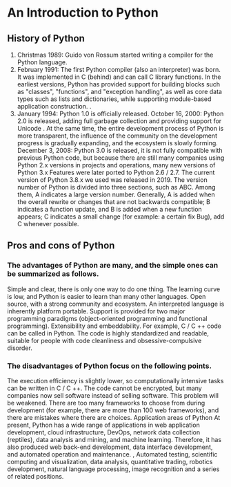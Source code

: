 # An Introduction to Python

## History of Python
1. Christmas 1989: Guido von Rossum started writing a compiler for the Python language.
2. February 1991: The first Python compiler (also an interpreter) was born. It was implemented in C (behind) and can call C library functions. In the earliest versions, Python has provided support for building blocks such as "classes", "functions", and "exception handling", as well as core data types such as lists and dictionaries, while supporting module-based application construction. .
3. January 1994: Python 1.0 is officially released.
October 16, 2000: Python 2.0 is released, adding full garbage collection and providing support for Unicode . At the same time, the entire development process of Python is more transparent, the influence of the community on the development progress is gradually expanding, and the ecosystem is slowly forming.
December 3, 2008: Python 3.0 is released, it is not fully compatible with previous Python code, but because there are still many companies using Python 2.x versions in projects and operations, many new versions of Python 3.x Features were later ported to Python 2.6 / 2.7.
The current version of Python 3.8.x we used was released in 2019. The version number of Python is divided into three sections, such as ABC. Among them, A indicates a large version number. Generally, A is added when the overall rewrite or changes that are not backwards compatible; B indicates a function update, and B is added when a new function appears; C indicates a small change (for example: a certain fix Bug), add C whenever possible.

## Pros and cons of Python
### The advantages of Python are many, and the simple ones can be summarized as follows.

Simple and clear, there is only one way to do one thing.
The learning curve is low, and Python is easier to learn than many other languages.
Open source, with a strong community and ecosystem.
An interpreted language is inherently platform portable.
Support is provided for two major programming paradigms (object-oriented programming and functional programming).
Extensibility and embeddability. For example, C / C ++ code can be called in Python.
The code is highly standardized and readable, suitable for people with code cleanliness and obsessive-compulsive disorder.
### The disadvantages of Python focus on the following points.

The execution efficiency is slightly lower, so computationally intensive tasks can be written in C / C ++.
The code cannot be encrypted, but many companies now sell software instead of selling software. This problem will be weakened.
There are too many frameworks to choose from during development (for example, there are more than 100 web frameworks), and there are mistakes where there are choices.
Application areas of Python
At present, Python has a wide range of applications in web application development, cloud infrastructure, DevOps, network data collection (reptiles), data analysis and mining, and machine learning. Therefore, it has also produced web back-end development, data interface development, and automated operation and maintenance. , Automated testing, scientific computing and visualization, data analysis, quantitative trading, robotics development, natural language processing, image recognition and a series of related positions.
